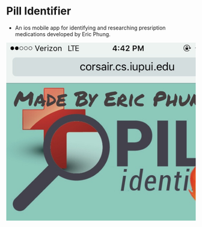 Pill Identifier
===

* An ios mobile app for identifying and researching presription medications developed by Eric Phung.


*![pill id logo](pill-id-logo.jpg "pill id logo")*

